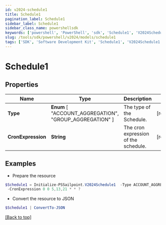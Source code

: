 ```yaml
---
id: v2024-schedule1
title: Schedule1
pagination_label: Schedule1
sidebar_label: Schedule1
sidebar_class_name: powershellsdk
keywords: ['powershell', 'PowerShell', 'sdk', 'Schedule1', 'V2024Schedule1'] 
slug: /tools/sdk/powershell/v2024/models/schedule1
tags: ['SDK', 'Software Development Kit', 'Schedule1', 'V2024Schedule1']
---
```



# Schedule1

## Properties

Name | Type | Description | Notes
------------ | ------------- | ------------- | -------------
**Type** |  **Enum** [  "ACCOUNT_AGGREGATION",    "GROUP_AGGREGATION" ] | The type of the Schedule. | [required]
**CronExpression** | **String** | The cron expression of the schedule. | [required]

## Examples

- Prepare the resource
```powershell
$Schedule1 = Initialize-PSSailpoint.V2024Schedule1  -Type ACCOUNT_AGGREGATION `
 -CronExpression 0 0 5,13,21 * * ?
```

- Convert the resource to JSON
```powershell
$Schedule1 | ConvertTo-JSON
```


[[Back to top]](#) 

